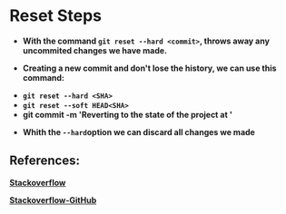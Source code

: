 # **Reset Steps**

* **With the command `git reset --hard <commit>`, throws away any uncommited changes we have made.**

* **Creating a new commit and don't lose the history, we can use this command:**
- **`git reset --hard <SHA>`**
- **`git reset --soft HEAD<SHA>`**
- **git commit -m 'Reverting to the state of the project at <SHA>'**

* **Whith the `--hard`option we can discard all changes we made**

## **References:**

[**Stackoverflow**](https://stackoverflow.com/questions/9529078/how-do-i-use-git-reset-hard-head-to-revert-to-a-previous-commit)

[**Stackoverflow-GitHub**](https://stackoverflow.com/questions/55098089/uploading-big-file-on-github-with-lfs)


